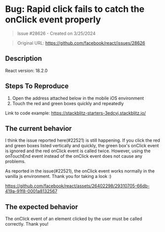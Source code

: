 # Bug: Rapid click fails to catch the onClick event properly

> Issue #28626 - Created on 3/25/2024

> Original URL: https://github.com/facebook/react/issues/28626

## Description

<!--
  Please provide a clear and concise description of what the bug is. Include
  screenshots if needed. Please test using the latest version of the relevant
  React packages to make sure your issue has not already been fixed.
-->

React version: 18.2.0

## Steps To Reproduce

1. Open the address attached below in the mobile iOS environment
2. Touch the red and green boxes quickly and repeatedly

<!--
  Your bug will get fixed much faster if we can run your code and it doesn't
  have dependencies other than React. Issues without reproduction steps or
  code examples may be immediately closed as not actionable.
-->

Link to code example: https://stackblitz-starters-3edcyj.stackblitz.io/

<!--
  Please provide a CodeSandbox (https://codesandbox.io/s/new), a link to a
  repository on GitHub, or provide a minimal code example that reproduces the
  problem. You may provide a screenshot of the application if you think it is
  relevant to your bug report. Here are some tips for providing a minimal
  example: https://stackoverflow.com/help/mcve.
-->

## The current behavior

I think the issue reported here(#22521) is still happening. If you click the red and green boxes listed vertically and quickly, the green box's onClick event is ignored and the red onClick event is called twice. However, using the onTouchEnd event instead of the onClick event does not cause any problems.

As reported in the issue(#22521), the onClick event works normally in the vanilla js environment.
Thank you for taking a look :)

https://github.com/facebook/react/assets/26402298/29310705-66db-419a-91f8-0001a8132567

## The expected behavior

The onClick event of an element clicked by the user must be called correctly. Thank you!
